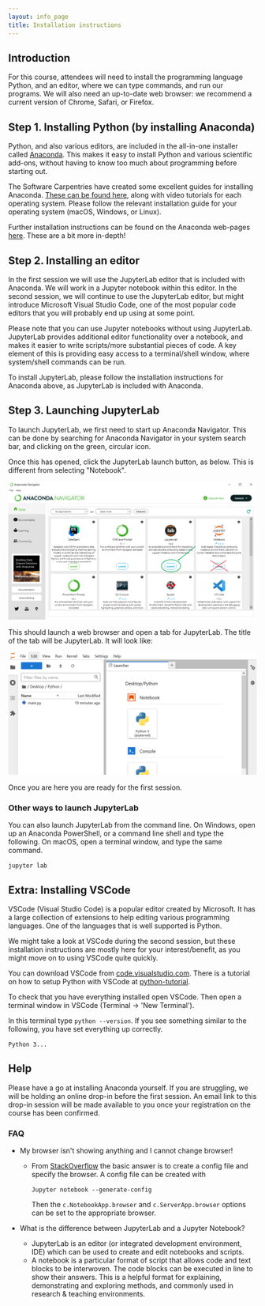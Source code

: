 ```yaml
---
layout: info_page
title: Installation instructions
---
```


## Introduction

For this course, attendees will need to install the programming language Python,
and an editor, where we can type commands, and run our programs. We will also
need an up-to-date web browser: we recommend a current version of Chrome,
Safari, or Firefox.

## Step 1. Installing Python (by installing Anaconda)

Python, and also various editors, are included in the all-in-one installer
called [Anaconda](https://www.Anaconda.com/products/distribution). This makes it
easy to install Python and various scientific add-ons, without having to know
too much about programming before starting out.

The Software Carpentries have created some excellent guides for installing
Anaconda. [These can be found here](https://carpentries.github.io/workshop-template/#python),
along with video tutorials for each operating system. Please follow the relevant installation
guide for your operating system (macOS, Windows, or Linux).

Further installation instructions can be found on the Anaconda web-pages
[here](https://docs.conda.io/projects/conda/en/latest/user-guide/install/index.html#regular-installation).
These are a bit more in-depth!

## Step 2. Installing an editor

In the first session we will use the JupyterLab editor that is included with
Anaconda. We will work in a Jupyter notebook within this editor. In the second session, we
will continue to use the JupyterLab editor, but might introduce Microsoft Visual Studio Code,
one of the most popular code editors that you will probably end up using at some point.

Please note that you can use Jupyter notebooks without using JupyterLab. JupyterLab provides
additional editor functionality over a notebook, and makes it easier to write scripts/more substantial
pieces of code. A key element of this is providing easy access to a terminal/shell window, where
system/shell commands can be run.

To install JupyterLab, please follow the installation instructions for Anaconda above, as JupyterLab is
included with Anaconda.

## Step 3. Launching JupyterLab

To launch JupyterLab, we first need to start up Anaconda Navigator. This can be done by searching for
Anaconda Navigator in your system search bar, and clicking on the green, circular icon.

Once this has opened, click the JupyterLab launch button, as below. This is different from selecting
"Notebook".

![Anaconda Navigator](./fig/AnacondaNavigator.png)

This should launch a web browser and open a tab for JupyterLab. The title of the
tab will be JupyterLab. It will look like:

![JupyterLab](./fig/JupyterLab.png)

Once you are here you are ready for the first session.

### Other ways to launch JupyterLab

You can also launch JupyterLab from the command line. On Windows, open up an Anaconda PowerShell,
or a command line shell and type the following. On macOS, open a terminal window, and type the same command.

```
jupyter lab
```

## Extra: Installing VSCode

VSCode (Visual Studio Code) is a popular editor created by Microsoft. It has a large collection of
extensions to help editing various programming languages. One of the languages
that is well supported is Python.

We might take a look at VSCode during the second session, but these installation instructions are
mostly here for your interest/benefit, as you might move on to using VSCode quite quickly.

You can download VSCode from
[code.visualstudio.com](https://code.visualstudio.com/). There is a tutorial on
how to setup Python with VSCode at
[python-tutorial](https://code.visualstudio.com/docs/python/python-tutorial).

To check that you have everything installed open VSCode. Then open a
terminal window in VSCode (Terminal -> 'New Terminal').

In this terminal type ```python --version```. If you see something similar to the following,
you have set everything up correctly.

```
Python 3...
```

## Help

Please have a go at installing Anaconda yourself. If you are struggling, we will
be holding an online drop-in before the first session. An email
link to this drop-in session will be made available to you once your registration
on the course has been confirmed.

### FAQ

- My browser isn't showing anything and I cannot change browser!
  - From
    [StackOverflow](https://stackoverflow.com/questions/47772157/how-to-change-the-default-browser-used-by-Jupyter-notebook-in-windows)
    the basic answer is to create a config file and specify the browser.
    A config file can be created with

    ```
    Jupyter notebook --generate-config
    ```

    Then the ```c.NotebookApp.browser``` and ```c.ServerApp.browser``` options can be set to the appropriate browser.

- What is the difference between JupyterLab and a Jupyter Notebook?
  - JupyterLab is an editor (or integrated development environment, IDE) which
    can be used to create and edit notebooks and scripts.
  - A notebook is a particular format of script that allows code and text blocks
    to be interwoven. The code blocks can be executed in line to show their
    answers. This is a helpful format for explaining, demonstrating and exploring
    methods, and commonly used in research & teaching environments.
